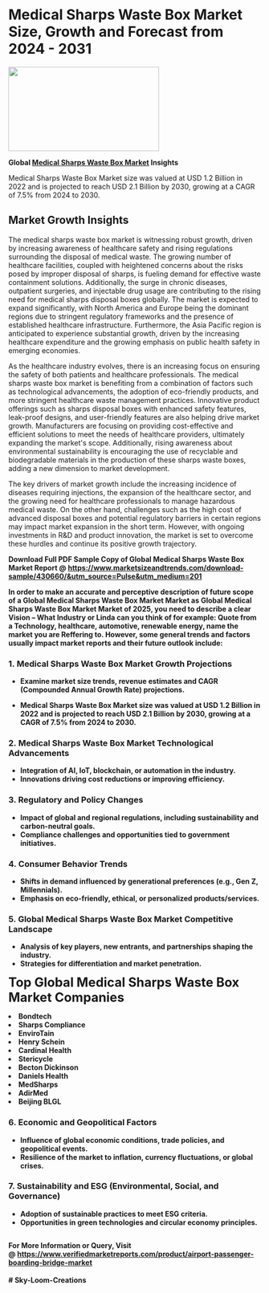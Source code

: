 <H1>Medical Sharps Waste Box Market Size, Growth and Forecast from 2024 - 2031</H1><img class="aligncenter size-medium wp-image-584254" src="https://thirdeyenews.in/wp-content/uploads/2024/09/Global-Market-Research-300x168.jpeg" alt="" width="300" height="168" /><p><strong>Global&nbsp;<a href="https://www.marketsizeandtrends.com/download-sample/430660/&amp;utm_source=Pulse&amp;utm_medium=201">Medical Sharps Waste Box Market</a> Insights</strong></p><p>Medical Sharps Waste Box Market size was valued at USD 1.2 Billion in 2022 and is projected to reach USD 2.1 Billion by 2030, growing at a CAGR of 7.5% from 2024 to 2030.</p><p><h2>Market Growth Insights</h2> <p>The medical sharps waste box market is witnessing robust growth, driven by increasing awareness of healthcare safety and rising regulations surrounding the disposal of medical waste. The growing number of healthcare facilities, coupled with heightened concerns about the risks posed by improper disposal of sharps, is fueling demand for effective waste containment solutions. Additionally, the surge in chronic diseases, outpatient surgeries, and injectable drug usage are contributing to the rising need for medical sharps disposal boxes globally. The market is expected to expand significantly, with North America and Europe being the dominant regions due to stringent regulatory frameworks and the presence of established healthcare infrastructure. Furthermore, the Asia Pacific region is anticipated to experience substantial growth, driven by the increasing healthcare expenditure and the growing emphasis on public health safety in emerging economies. <strong></strong> <p>As the healthcare industry evolves, there is an increasing focus on ensuring the safety of both patients and healthcare professionals. The medical sharps waste box market is benefiting from a combination of factors such as technological advancements, the adoption of eco-friendly products, and more stringent healthcare waste management practices. Innovative product offerings such as sharps disposal boxes with enhanced safety features, leak-proof designs, and user-friendly features are also helping drive market growth. Manufacturers are focusing on providing cost-effective and efficient solutions to meet the needs of healthcare providers, ultimately expanding the market's scope. Additionally, rising awareness about environmental sustainability is encouraging the use of recyclable and biodegradable materials in the production of these sharps waste boxes, adding a new dimension to market development. <p>The key drivers of market growth include the increasing incidence of diseases requiring injections, the expansion of the healthcare sector, and the growing need for healthcare professionals to manage hazardous medical waste. On the other hand, challenges such as the high cost of advanced disposal boxes and potential regulatory barriers in certain regions may impact market expansion in the short term. However, with ongoing investments in R&D and product innovation, the market is set to overcome these hurdles and continue its positive growth trajectory. <strong></p><p><span class=""><strong>Download Full PDF Sample Copy of Global Medical Sharps Waste Box Market Report</strong> @ <a href="https://www.marketsizeandtrends.com/download-sample/430660/&amp;utm_source=Pulse&amp;utm_medium=201" target="_blank">https://www.marketsizeandtrends.com/download-sample/430660/&amp;utm_source=Pulse&amp;utm_medium=201</a></span></p><p>In order to make an accurate and perceptive description of future scope of a Global&nbsp;Medical Sharps Waste Box Market Market as Global&nbsp;Medical Sharps Waste Box Market Market of 2025, you need to describe a clear Vision &ndash; What Industry or Linda can you think of for example: Quote from a Technology, healthcare, automotive, renewable energy, name the market you are Reffering to. However, some general trends and factors usually impact market reports and their future outlook include:</p><h3>1.&nbsp;<strong>Medical Sharps Waste Box Market Growth Projections</strong></h3><ul><li>Examine market size trends, revenue estimates and CAGR (Compounded Annual Growth Rate) projections.</li><li><p>Medical Sharps Waste Box Market size was valued at USD 1.2 Billion in 2022 and is projected to reach USD 2.1 Billion by 2030, growing at a CAGR of 7.5% from 2024 to 2030.</p></li></ul><h3>2.&nbsp;<strong>Medical Sharps Waste Box Market Technological Advancements</strong></h3><ul><li>Integration of AI, IoT, blockchain, or automation in the industry.</li><li>Innovations driving cost reductions or improving efficiency.</li></ul><h3>3.&nbsp;<strong>Regulatory and Policy Changes</strong></h3><ul><li>Impact of global and regional regulations, including sustainability and carbon-neutral goals.</li><li>Compliance challenges and opportunities tied to government initiatives.</li></ul><h3>4.&nbsp;<strong>Consumer Behavior Trends</strong></h3><ul><li>Shifts in demand influenced by generational preferences (e.g., Gen Z, Millennials).</li><li>Emphasis on eco-friendly, ethical, or personalized products/services.</li></ul><h3>5.&nbsp;<strong>Global Medical Sharps Waste Box Market Competitive Landscape</strong></h3><ul><li>Analysis of key players, new entrants, and partnerships shaping the industry.</li><li>Strategies for differentiation and market penetration.</li></ul><p data-pm-slice="1 1 []"><span style="color: inherit; font-family: inherit; font-size: 25px;">Top Global Medical Sharps Waste Box Market Companies</span></p><div class="" data-test-id=""><p><li>Bondtech</li><li> Sharps Compliance</li><li> EnviroTain</li><li> Henry Schein</li><li> Cardinal Health</li><li> Stericycle</li><li> Becton Dickinson</li><li> Daniels Health</li><li> MedSharps</li><li> AdirMed</li><li> Beijing BLGL</li></p></div><h3>6.&nbsp;<strong>Economic and Geopolitical Factors</strong></h3><ul><li>Influence of global economic conditions, trade policies, and geopolitical events.</li><li>Resilience of the market to inflation, currency fluctuations, or global crises.</li></ul><h3>7.&nbsp;<strong>Sustainability and ESG (Environmental, Social, and Governance)</strong></h3><ul><li>Adoption of sustainable practices to meet ESG criteria.</li><li>Opportunities in green technologies and circular economy principles.</li></ul><h2><strong style="font-size: 14px;">For More Information or Query, Visit @&nbsp;</strong><a style="background-color: #ffffff; font-size: 14px;" href="https://www.marketsizeandtrends.com/report/medical-sharps-waste-box-market/" target="_blank">https://www.verifiedmarketreports.com/product/airport-passenger-boarding-bridge-market</a></h2># Sky-Loom-Creations
